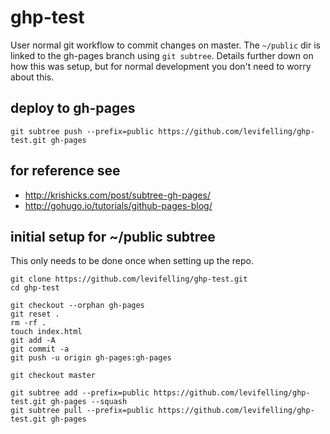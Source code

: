 # ghp-test

User normal git workflow to commit changes on master. The `~/public` dir is linked to the gh-pages branch using `git subtree`. Details further down on how this was setup, but for normal development you don't need to worry about this.

## deploy to gh-pages
```
git subtree push --prefix=public https://github.com/levifelling/ghp-test.git gh-pages
```

## for reference see
- http://krishicks.com/post/subtree-gh-pages/
- http://gohugo.io/tutorials/github-pages-blog/


## initial setup for ~/public subtree
This only needs to be done once when setting up the repo. 
```
git clone https://github.com/levifelling/ghp-test.git
cd ghp-test

git checkout --orphan gh-pages
git reset .
rm -rf .
touch index.html
git add -A
git commit -a
git push -u origin gh-pages:gh-pages

git checkout master 

git subtree add --prefix=public https://github.com/levifelling/ghp-test.git gh-pages --squash
git subtree pull --prefix=public https://github.com/levifelling/ghp-test.git gh-pages
```
